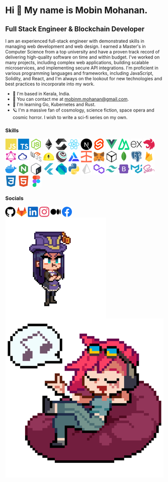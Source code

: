 Hi 👋 My name is Mobin Mohanan.
===============================

Full Stack Engineer & Blockchain Developer
------------------------------------------

I am an experienced full-stack engineer with demonstrated skills in managing web development and web design. I earned a Master's in Computer Science from a top university and have a proven track record of delivering high-quality software on time and within budget. I've worked on many projects, including complex web applications, building scalable microservices, and implementing secure API integrations. I'm proficient in various programming languages and frameworks, including JavaScript, Solidity, and React, and I'm always on the lookout for new technologies and best practices to incorporate into my work.

* 🌴  I'm based in Kerala, India.
* 📨  You can contact me at [mobinm.mohanan@gmail.com](mailto:mobinm.mohanan@gmail.com).
* 📖  I'm learning Go, Kubernetes and Rust.
* 🪐  I'm a massive fan of cosmology, science fiction, space opera and cosmic horror. I wish to write a sci-fi series on my own.


### Skills

<div align="left">
<a href="https://developer.mozilla.org/en-US/docs/Web/JavaScript" target="_blank" rel="noreferrer"><img src="assets/icons/javascript.svg" width="36" height="36" alt="JavaScript" /></a>
<a href="https://www.typescriptlang.org/" target="_blank" rel="noreferrer"><img src="assets/icons/typescript.svg" width="36" height="36" alt="TypeScript" /></a>
<a href="https://nodejs.org/en/" target="_blank" rel="noreferrer"><img src="assets/icons/nodejs.svg" width="36" height="36" alt="NodeJS" /></a>
<a href="https://ethereum.org/en/" target="_blank" rel="noreferrer"><img src="assets/icons/ethereum.svg" width="36" height="36" alt="Ethereum" /></a>
<a href="https://soliditylang.org/" target="_blank" rel="noreferrer"><img src="assets/icons/solidity.svg" width="36" height="36" alt="Solidity" /></a>
<a href="https://reactjs.org/" target="_blank" rel="noreferrer"><img src="assets/icons/react.svg" width="36" height="36" alt="React" /></a>
<a href="https://nextjs.org/docs" target="_blank" rel="noreferrer"><img src="assets/icons/nextjs.svg" width="36" height="36" alt="Next" /></a>
<a href="https://svelte.dev/" target="_blank" rel="noreferrer"><img src="assets/icons/svelte.svg" width="36" height="36" alt="Svelte" /></a>
<a href="https://vuejs.org/" target="_blank" rel="noreferrer"><img src="assets/icons/vuejs.svg" width="36" height="36" alt="Vue" /></a>
<a href="https://nuxt.com/" target="_blank" rel="noreferrer"><img src="assets/icons/nuxt.svg" width="36" height="36" alt="Nuxt" /></a>
<a href="https://expressjs.com/" target="_blank" rel="noreferrer"><img src="assets/icons/express.svg" width="36" height="36" alt="Express" /></a>
<a href="https://docs.nestjs.com/" target="_blank" rel="noreferrer"><img src="assets/icons/nestjs.svg" width="36" height="36" alt="NestJS" /></a>
<a href="https://graphql.org/" target="_blank" rel="noreferrer"><img src="assets/icons/graphql.svg" width="36" height="36" alt="GraphQL" /></a>
<a href="https://ethers.io" target="_blank" rel="noreferrer"><img src="assets/icons/ethers.svg" width="36" height="36" alt="Ethers" /></a>
<a href="https://web3js.readthedocs.io/" target="_blank" rel="noreferrer"><img src="assets/icons/web3js.svg" width="36" height="36" alt="Web3JS" /></a>
<a href="https://hardhat.org/" target="_blank" rel="noreferrer"><img src="assets/icons/hardhat.svg" width="36" height="36" alt="Hardhat" /></a>
<a href="https://trufflesuite.com" target="_blank" rel="noreferrer"><img src="assets/icons/truffle.svg" width="36" height="36" alt="Truffle" /></a>
<a href="https://docs.alchemy.com/" target="_blank" rel="noreferrer"><img src="assets/icons/alchemy.svg" width="36" height="36" alt="Alchemy" /></a>
<a href="https://docs.infura.io/infura/" target="_blank" rel="noreferrer"><img src="assets/icons/infura.svg" width="36" height="36" alt="Infura" /></a>
<a href="https://metamask.io/" target="_blank" rel="noreferrer"><img src="assets/icons/metamask.svg" width="36" height="36" alt="MetaMask" /></a>
<a href="https://ipfs.io/" target="_blank" rel="noreferrer"><img src="assets/icons/ipfs.svg" width="36" height="36" alt="IPFS" /></a>
<a href="https://www.mongodb.com/" target="_blank" rel="noreferrer"><img src="assets/icons/mongodb.svg" width="36" height="36" alt="MongoDB" /></a>
<a href="https://www.postgresql.org/" target="_blank" rel="noreferrer"><img src="assets/icons/postgresql.svg" width="36" height="36" alt="PostgreSQL" /></a>
<a href="https://firebase.google.com/" target="_blank" rel="noreferrer"><img src="assets/icons/firebase.svg" width="36" height="36" alt="Firebase" /></a>
<a href="https://docs.docker.com/" target="_blank" rel="noreferrer"><img src="assets/icons/docker.svg" width="36" height="36" alt="Docker" /></a>
<a href="https://nginx.org/en/docs/" target="_blank" rel="noreferrer"><img src="assets/icons/nginx.svg" width="36" height="36" alt="Nginx" /></a>
<a href="https://www.gnu.org/software/bash/" target="_blank" rel="noreferrer"><img src="assets/icons/bash.svg" width="36" height="36" alt="Bash" /></a>
<a href="https://flutter.dev/" target="_blank" rel="noreferrer"><img src="assets/icons/flutter.svg" width="36" height="36" alt="Flutter" /></a>
<a href="https://dart.dev/" target="_blank" rel="noreferrer"><img src="assets/icons/dart.svg" width="36" height="36" alt="Dart" /></a>
<a href="https://www.python.org/" target="_blank" rel="noreferrer"><img src="assets/icons/python.svg" width="36" height="36" alt="Python" /></a>
<a href="https://www.prisma.io/docs" target="_blank" rel="noreferrer"><img src="assets/icons/prisma.svg" width="36" height="36" alt="Prisma" /></a>
<a href="https://polygon.technology/" target="_blank" rel="noreferrer"><img src="assets/icons/polygon.svg" width="36" height="36" alt="Polygon" /></a>
<a href="https://tailwindcss.com/" target="_blank" rel="noreferrer"><img src="assets/icons/tailwindcss.svg" width="36" height="36" alt="TailwindCSS" /></a>
<a href="https://getbootstrap.com/" target="_blank" rel="noreferrer"><img src="assets/icons/bootstrap.svg" width="36" height="36" alt="Bootstrap" /></a>
<a href="https://mui.com/" target="_blank" rel="noreferrer"><img src="assets/icons/mui.svg" width="36" height="36" alt="MUI" /></a>
<a href="https://sass-lang.com/" target="_blank" rel="noreferrer"><img src="assets/icons/sass.svg" width="36" height="36" alt="Sass" /></a>
<a href="https://www.w3.org/TR/CSS/#css" target="_blank" rel="noreferrer"><img src="assets/icons/css3.svg" width="36" height="36" alt="CSS3" /></a>
<a href="https://developer.mozilla.org/en-US/docs/Glossary/HTML5" target="_blank" rel="noreferrer"><img src="assets/icons/html5.svg" width="36" height="36" alt="HTML5" /></a>
<a href="https://www.figma.com/" target="_blank" rel="noreferrer"><img src="assets/icons/figma.svg" width="36" height="36" alt="Figma" /></a>
</div>


### Socials

<div align="left">
<a href="https://www.github.com/DEMYSTIF" target="_blank" rel="noreferrer"><img src="assets/icons/github.svg" width="32" height="32" /></a>
<a href="https://gitlab.com/theDEMYSTIFier" target="_blank" rel="noreferrer"><img src="assets/icons/gitlab.svg" width="32" height="32" /></a>
<a href="https://www.linkedin.com/in/thedemystifier/" target="_blank" rel="noreferrer"><img src="assets/icons/linkedin.svg" width="32" height="32" /></a>
<a href="http://www.instagram.com/the_demystifier" target="_blank" rel="noreferrer"><img src="assets/icons/instagram.svg" width="32" height="32" /></a>
<a href="http://www.medium.com/@the_demystifier" target="_blank" rel="noreferrer"><img src="assets/icons/medium.svg" width="32" height="32" /></a>
<a href="https://www.facebook.com/theDEMYSTIFier" target="_blank" rel="noreferrer"><img src="assets/icons/facebook.svg" width="32" height="32" /></a>
</div>


<!-- ### Misc -->

<div>
<a href="#"><img src="assets/cait.gif" align="left"/></a>
<a href="#"><img src="assets/vi.gif" align="right"/></a>
</div>

